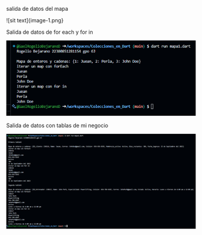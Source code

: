 salida de datos del mapa

![sit text]{image-1.png}

Salida de datos de for each y for in

![alt text](image-2.png)

Salida de datos con tablas de mi negocio

![alt text](image-3.png)